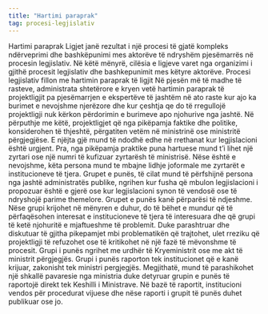```yaml
---
title: "Hartimi paraprak"
tag: procesi-legjislativ
---
```

Hartimi paraprak
Ligjet janë rezultat i një procesi të gjatë kompleks ndërveprimi dhe bashkëpunimi mes aktorëve të ndryshëm pjesëmarrës në procesin legjislativ. Në këtë mënyrë, cilësia e ligjeve varet nga organizimi i gjithë procesit legjislativ dhe bashkepunimit mes këtyre aktorëve. 
Procesi legjislativ fillon me hartimin paraprak të ligjit 
Në pjesën më të madhe të rasteve, administrata shtetërore e kryen vetë hartimin paraprak të projektligjit pa pjesëmarrjen e ekspertëve të jashtëm në ato raste kur ajo ka burimet e nevojshme njerëzore dhe kur çeshtja qe do të rregullojë projektligji nuk kërkon përdorimin e burimeve apo njohurive nga jashtë. Në përputhje me këtë, projektligjet që nga pikëpamja faktike dhe politike, konsiderohen të thjeshtë, përgatiten vetëm në ministrinë ose ministritë përgjegjëse. E njëjta gjë mund të ndodhë edhe në rrethanat kur legjislacioni është urgjent. Pra, nga pikëpamja praktike puna hartuese mund t’i lihet një zyrtari ose një numri të kufizuar zyrtarësh të ministrisë. Nëse është e nevojshme, këta persona mund te mbajne lidhje joformale me zyrtarët e institucioneve të tjera. 
Grupet e punës, të cilat mund të përfshijnë persona nga jashtë administratës publike, ngrihen kur fusha që mbulon legjislacioni i propozuar është e gjerë ose kur legjislacioni synon të vendosë ose të ndryshojë parime themelore.  Grupet e punës kanë përparësi të ndjeshme. Nëse grupi krijohet në mënyren e duhur, do të bëhet e mundur që të përfaqësohen interesat e institucioneve të tjera të interesuara dhe që grupi të ketë njohuritë e mjaftueshme të problemit. Duke parashtruar dhe diskutuar të gjitha pikepamjet mbi problematikën që trajtohet, ulet rreziku që projektligji të refuzohet ose të kritikohet në një fazë të mëvonshme të procesit. Grupi i punës ngrihet me urdhër të Kryeministrit ose me akt të ministrit përgjegjës. 
Grupi i punës raporton tek institucionet që e kanë krijuar, zakonisht tek ministri pergjegjës. Megjithatë, mund të parashikohet një shkallë pavaresie nga ministria duke detyruar grupin e punës të raportojë direkt tek Keshilli i Ministrave. Në bazë të raportit, institucioni vendos për procedurat vijuese dhe nëse raporti i grupit të punës duhet publikuar ose jo.
